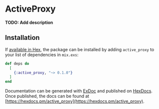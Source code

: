 # ActiveProxy

**TODO: Add description**

## Installation

If [available in Hex](https://hex.pm/docs/publish), the package can be installed
by adding `active_proxy` to your list of dependencies in `mix.exs`:

```elixir
def deps do
  [
    {:active_proxy, "~> 0.1.0"}
  ]
end
```

Documentation can be generated with [ExDoc](https://github.com/elixir-lang/ex_doc)
and published on [HexDocs](https://hexdocs.pm). Once published, the docs can
be found at [https://hexdocs.pm/active_proxy](https://hexdocs.pm/active_proxy).

